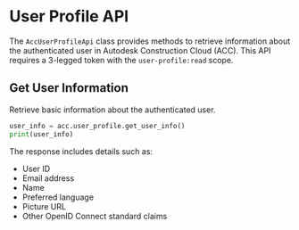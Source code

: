 # User Profile API

The `AccUserProfileApi` class provides methods to retrieve information about the authenticated user in Autodesk Construction Cloud (ACC).
This API requires a 3-legged token with the `user-profile:read` scope.

## Get User Information

Retrieve basic information about the authenticated user.

```python
user_info = acc.user_profile.get_user_info()
print(user_info)
```

The response includes details such as:

- User ID
- Email address
- Name
- Preferred language
- Picture URL
- Other OpenID Connect standard claims
